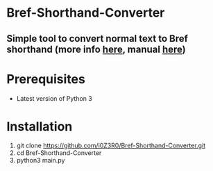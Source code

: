 # Bref-Shorthand-Converter

## Simple tool to convert normal text to Bref shorthand (more info [here](https://www.reddit.com/r/shorthand/comments/esjhdk/bref_shorthand/), manual [here](https://drive.google.com/drive/folders/1PZcAYhusYGpaLHwMUBAdZURA25lKk2Mu))

# Prerequisites
- Latest version of Python 3

# Installation
1. git clone https://github.com/i0Z3R0/Bref-Shorthand-Converter.git
2. cd Bref-Shorthand-Converter
3. python3 main.py
